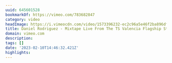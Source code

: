 ```yaml
---
uuid: 645601528
bookmarkOf: https://vimeo.com/783682847
category: video
headImage: https://i.vimeocdn.com/video/1573396232-ec2c96a5e46f2ba896df7de58c0587f757f947f5674ab873848ae09c4a410abb-d_295x166
title: Daniel Rodriguez - Mixtape Live From The TS Valencia Flagship Store
domain: vimeo.com
description: 
tags: []
date: '2023-02-10T14:46:32.421Z'
highlights: 
---
```



